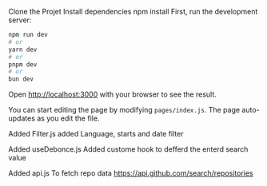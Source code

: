 Clone the Projet 
Install dependencies
npm install
First, run the development server:

```bash
npm run dev
# or
yarn dev
# or
pnpm dev
# or
bun dev
```

Open [http://localhost:3000](http://localhost:3000) with your browser to see the result.

You can start editing the page by modifying `pages/index.js`. The page auto-updates as you edit the file.

Added Filter.js 
added Language, starts and date filter 

Added useDebonce.js
Added custome hook to defferd the enterd search value 

Added api.js
To fetch repo data https://api.github.com/search/repositories
